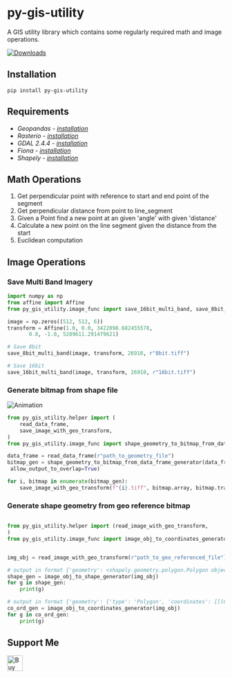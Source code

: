 # py-gis-utility

A GIS utility library which contains some regularly required math and image operations.

[![Downloads](https://pepy.tech/badge/py-gis-utility)](https://pepy.tech/project/py-gis-utility)

## Installation
    
    pip install py-gis-utility
    
    
## Requirements

- *_Geopandas - [installation](https://anaconda.org/conda-forge/geopandas)_*
- *_Rasterio - [installation](https://anaconda.org/conda-forge/rasterio)_*
- *_GDAL 2.4.4 - [installation](https://anaconda.org/conda-forge/gdal)_*
- *_Fiona -  [installation](https://anaconda.org/conda-forge/fiona)_*
- *_Shapely -  [installation](https://anaconda.org/conda-forge/shapely)_*

## Math Operations
 
1. Get perpendicular point with reference to start and end point of the segment 
2. Get perpendicular distance from point to line_segment
3. Given a Point find a new point at an given 'angle' with given 'distance'
4. Calculate a new point on the line segment given the distance from the start
5. Euclidean computation

## Image Operations
### Save Multi Band Imagery
```python
import numpy as np
from affine import Affine
from py_gis_utility.image_func import save_16bit_multi_band, save_8bit_multi_band

image = np.zeros((512, 512, 6))
transform = Affine(1.0, 0.0, 3422098.682455578,
       0.0, -1.0, 5289611.291479621)

# Save 8bit
save_8bit_multi_band(image, transform, 26910, r"8bit.tiff")

# Save 16bit
save_16bit_multi_band(image, transform, 26910, r"16bit.tiff")

```

### Generate bitmap from shape file

![Animation](https://user-images.githubusercontent.com/24665570/132937989-0a77de62-2c55-4369-a155-35326b21c82d.gif)

```python
from py_gis_utility.helper import (
    read_data_frame,
    save_image_with_geo_transform,
)
from py_gis_utility.image_func import shape_geometry_to_bitmap_from_data_frame_generator

data_frame = read_data_frame(r"path_to_geometry_file")
bitmap_gen = shape_geometry_to_bitmap_from_data_frame_generator(data_frame, (50, 50), (1, 1),
 allow_output_to_overlap=True)

for i, bitmap in enumerate(bitmap_gen):
    save_image_with_geo_transform(f"{i}.tiff", bitmap.array, bitmap.transform)
```

### Generate shape geometry from geo reference bitmap

```python

from py_gis_utility.helper import (read_image_with_geo_transform,
)
from py_gis_utility.image_func import image_obj_to_coordinates_generator, image_obj_to_shape_generator


img_obj = read_image_with_geo_transform(r"path_to_geo_referenced_file")

# output in format {'geometry': <shapely.geometry.polygon.Polygon object at 0x0000022009E5EC08>, 'properties': {'id': 255.0, 'crs': CRS.from_epsg(4326)}}
shape_gen = image_obj_to_shape_generator(img_obj)
for g in shape_gen:
    print(g)

# output in format {'geometry': {'type': 'Polygon', 'coordinates': [[(621000.0, 3349500.0), .... ,(621000.0, 3349489.5)]]}, 'properties': {'id': 255.0, 'crs': CRS.from_epsg(4326)}}
co_ord_gen = image_obj_to_coordinates_generator(img_obj)
for g in co_ord_gen:
    print(g)
```

## Support Me

<a href='https://ko-fi.com/fuzailpalnak' target='_blank'><img height='36' style='border:0px;height:36px;' src='https://az743702.vo.msecnd.net/cdn/kofi1.png?v=0' border='0' alt='Buy Me a Coffee at ko-fi.com' /></a>



        
